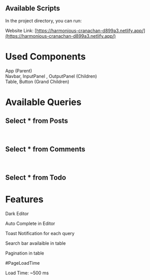 ## Available Scripts

In the project directory, you can run:

Website Link: [https://harmonious-cranachan-d899a3.netlify.app/](https://harmonious-cranachan-d899a3.netlify.app/)


<h1>Used Components</h1>
App (Parent) <br>
Navbar, InputPanel , OutputPanel (Children) <br>
Table, Button (Grand Children)

<h1>Available Queries</h1>
<h2>Select * from Posts</h2><br>
<h2>Select * from Comments</h2><br>
<h2>Select * from Todo</h2>

<h1>Features</h1>
<p>Dark Editor</p>
<p>Auto Complete in Editor</p>
<p>Toast Notification for each query</p>
<p>Search bar availaible in table</p>
<p>Pagination in table</p>

#PageLoadTime

<p>Load Time: ~500 ms</p>


